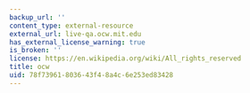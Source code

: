 ```yaml
---
backup_url: ''
content_type: external-resource
external_url: live-qa.ocw.mit.edu
has_external_license_warning: true
is_broken: ''
license: https://en.wikipedia.org/wiki/All_rights_reserved
title: ocw
uid: 78f73961-8036-43f4-8a4c-6e253ed83428
---
```

